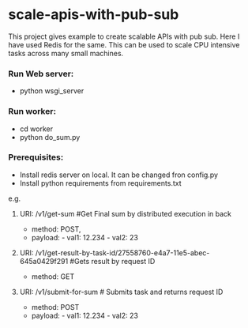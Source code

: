 # scale-apis-with-pub-sub
This project gives example to create scalable APIs with pub sub. Here I have used Redis for the same. This can be used to scale CPU intensive tasks across many small machines. 

### Run Web server:
- python wsgi_server

### Run worker:
- cd worker
- python do_sum.py

### Prerequisites:
- Install redis server on local. It can be changed fron config.py
- Install python requirements from requirements.txt

e.g.

1.  URI: /v1/get-sum  #Get Final sum by distributed execution in back
    - method: POST,
    - payload: 
          - val1: 12.234
          - val2: 23

2.  URI: /v1/get-result-by-task-id/27558760-e4a7-11e5-abec-645a0429f291    #Gets result by request ID
    - method: GET

3.  URI: /v1/submit-for-sum    # Submits task and returns request ID
    - method: POST
    - payload: 
          - val1: 12.234
          - val2: 23
